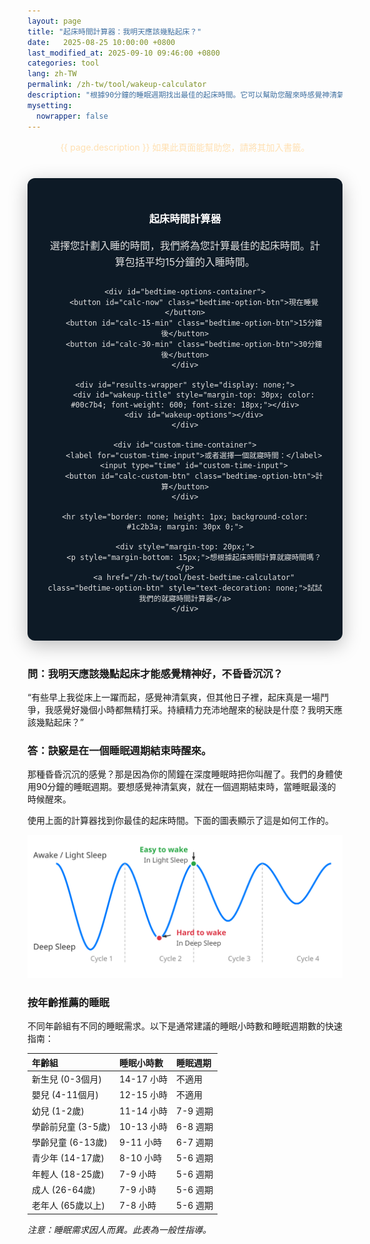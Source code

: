 ```yaml
---
layout: page
title: "起床時間計算器：我明天應該幾點起床？"
date:   2025-08-25 10:00:00 +0800
last_modified_at: 2025-09-10 09:46:00 +0800
categories: tool
lang: zh-TW
permalink: /zh-tw/tool/wakeup-calculator
description: "根據90分鐘的睡眠週期找出最佳的起床時間。它可以幫助您醒來時感覺神清氣爽、精力充沛。"
mysetting:
  nowrapper: false
---
```


<p style="text-align:center;color:#FFE0B2">{{ page.description }} 如果此頁面能幫助您，請將其加入書籤。</p>


<style>
    #sleep-calculator-container {
        font-family: -apple-system, BlinkMacSystemFont, "Segoe UI", Roboto, Helvetica, Arial, sans-serif;
        max-width: 500px;
        margin: 40px auto;
        padding: 30px;
        border-radius: 12px;
        box-shadow: 0 8px 30px rgba(0,0,0,0.25);
        background: #0d1a26;
        color: #e0e0e0;
        text-align: center;
    }
    #sleep-calculator-container h3 {
        color: #ffffff;
        font-weight: 600;
        margin-bottom: 20px;
    }
    #sleep-calculator-container p {
        color: #e0e0e0;
        font-size: 16px;
        line-height: 1.6;
        margin-bottom: 25px;
    }
    #bedtime-options-container {
        display: flex;
        flex-wrap: wrap;
        justify-content: center;
        gap: 10px;
        margin-bottom: 20px;
    }
    .bedtime-option-btn {
        background-color: #1c2b3a;
        color: #00c7b4;
        border: 1px solid #00c7b4;
        padding: 10px 15px;
        border-radius: 20px;
        font-size: 14px;
        font-weight: 600;
        cursor: pointer;
        transition: all 0.2s;
    }
    .bedtime-option-btn:hover, .bedtime-option-btn.active {
        background-color: #00c7b4;
        color: #0d1a26;
    }
    #custom-time-container {
        margin-top: 20px;
        display: flex;
        justify-content: center;
        align-items: center;
        gap: 10px;
        flex-wrap: wrap;
    }
    #custom-time-input {
        background-color: #e0e0e0; /* Light background */
        color: #0d1a26; /* Dark text */
        border: 1px solid #00c7b4;
        padding: 8px;
        border-radius: 8px;
    }
    #wakeup-options {
        display: flex;
        flex-wrap: wrap;
        justify-content: center;
        gap: 12px;
        margin-top: 20px;
    }
    .bedtime {
        background-color: #00c7b4;
        color: #0d1a26;
        padding: 6px 12px;
        border-radius: 14px;
        font-size: 14px;
        font-weight: 600;
        display: flex;
        flex-direction: column;
        align-items: center;
        min-width: 100px;
    }
    .duration-annotation {
        font-size: 12px;
        color: #1c2b3a;
        margin-top: 2px;
        font-weight: 500;
    }
</style>

<div id="sleep-calculator-container">
    <h3>起床時間計算器</h3>
    <p>選擇您計劃入睡的時間，我們將為您計算最佳的起床時間。計算包括平均15分鐘的入睡時間。</p>
    
    <div id="bedtime-options-container">
        <button id="calc-now" class="bedtime-option-btn">現在睡覺</button>
        <button id="calc-15-min" class="bedtime-option-btn">15分鐘後</button>
        <button id="calc-30-min" class="bedtime-option-btn">30分鐘後</button>
    </div>

    <div id="results-wrapper" style="display: none;">
        <div id="wakeup-title" style="margin-top: 30px; color: #00c7b4; font-weight: 600; font-size: 18px;"></div>
        <div id="wakeup-options"></div>
    </div>

    <div id="custom-time-container">
        <label for="custom-time-input">或者選擇一個就寢時間：</label>
        <input type="time" id="custom-time-input">
        <button id="calc-custom-btn" class="bedtime-option-btn">計算</button>
    </div>

    <hr style="border: none; height: 1px; background-color: #1c2b3a; margin: 30px 0;">

    <div style="margin-top: 20px;">
        <p style="margin-bottom: 15px;">想根據起床時間計算就寢時間嗎？</p>
        <a href="/zh-tw/tool/best-bedtime-calculator" class="bedtime-option-btn" style="text-decoration: none;">試試我們的就寢時間計算器</a>
    </div>

</div>

<script>
    document.addEventListener('DOMContentLoaded', function() {
        const wakeupOptionsContainer = document.getElementById('wakeup-options');
        const wakeupTitle = document.getElementById('wakeup-title');
        const resultsWrapper = document.getElementById('results-wrapper');
        const calcNowBtn = document.getElementById('calc-now');
        const calc15MinBtn = document.getElementById('calc-15-min');
        const calc30MinBtn = document.getElementById('calc-30-min');
        const customTimeInput = document.getElementById('custom-time-input');
        const calcCustomBtn = document.getElementById('calc-custom-btn');
        const presetOptionBtns = document.querySelectorAll('#bedtime-options-container .bedtime-option-btn');

        function setDefaultTime() {
            const now = new Date();
            const futureTime = new Date(now.getTime() + 45 * 60 * 1000);
            const hours = String(futureTime.getHours()).padStart(2, '0');
            const minutes = String(futureTime.getMinutes()).padStart(2, '0');
            customTimeInput.value = `${hours}:${minutes}`;
        }

        function formatTime(date) {
            let hours = date.getHours();
            let minutes = date.getMinutes();
            const ampm = hours >= 12 ? '下午' : '上午';
            hours = hours % 12;
            hours = hours ? hours : 12; // 小時 '0' 應該是 '12'
            minutes = minutes < 10 ? '0' + minutes : minutes;
            return ampm + ' ' + hours + ':' + minutes;
        }

        function calculateAndShowWakeUpTimes(startTime, startTimeString) {
            if (!wakeupOptionsContainer || !wakeupTitle || !resultsWrapper) return;

            resultsWrapper.style.display = 'block';
            wakeupTitle.textContent = `如果您 ${startTimeString} 上床睡覺，請在以下時間起床：`

            // Add 15 minutes to account for the time it takes to fall asleep.
            const sleepTime = new Date(startTime.getTime() + 15 * 60 * 1000);

            const wakeUpTimes = [];
            const sleepCycleMinutes = 90;
            const numberOfCycles = 6;

            for (let i = 1; i <= numberOfCycles; i++) {
                let wakeUpTime = new Date(sleepTime.getTime() + i * sleepCycleMinutes * 60 * 1000);
                
                const durationHours = Math.floor((i * sleepCycleMinutes) / 60);
                const durationMinutes = (i * sleepCycleMinutes) % 60;
                let durationText = `${durationHours}小時`;
                if (durationMinutes > 0) {
                    durationText += ` ${durationMinutes}分鐘`;
                }

                wakeUpTimes.push({time: wakeUpTime, duration: durationText});
            }

            wakeupOptionsContainer.innerHTML = '';
            
            // Show the best times first (longer sleep)
            wakeUpTimes.reverse().forEach(wt => {
                const wakeupElement = document.createElement('div');
                wakeupElement.className = 'bedtime'; // Reuse style
                
                const timeSpan = document.createElement('span');
                timeSpan.textContent = formatTime(wt.time);
                
                const durationSpan = document.createElement('span');
                durationSpan.className = 'duration-annotation';
                durationSpan.textContent = `(${wt.duration} 的睡眠)`;

                wakeupElement.appendChild(timeSpan);
                wakeupElement.appendChild(durationSpan);
                wakeupOptionsContainer.appendChild(wakeupElement);
            });
        }

        function setActiveButton(activeBtn) {
            presetOptionBtns.forEach(btn => btn.classList.remove('active'));
            if (activeBtn) {
                activeBtn.classList.add('active');
            }
        }

        calcNowBtn.addEventListener('click', () => {
            setActiveButton(calcNowBtn);
            calculateAndShowWakeUpTimes(new Date(), '現在');
        });

        calc15MinBtn.addEventListener('click', () => {
            setActiveButton(calc15MinBtn);
            const startTime = new Date(new Date().getTime() + 15 * 60 * 1000);
            calculateAndShowWakeUpTimes(startTime, '15分鐘後');
        });

        calc30MinBtn.addEventListener('click', () => {
            setActiveButton(calc30MinBtn);
            const startTime = new Date(new Date().getTime() + 30 * 60 * 1000);
            calculateAndShowWakeUpTimes(startTime, '30分鐘後');
        });

        calcCustomBtn.addEventListener('click', () => {
            setActiveButton(null); // No preset button is active
            const timeValue = customTimeInput.value;
            if (!timeValue) {
                // Maybe provide feedback to the user
                if (resultsWrapper) resultsWrapper.style.display = 'none';
                wakeupTitle.textContent = '請先選擇一個時間。';
                wakeupOptionsContainer.innerHTML = '';
                return;
            }

            const [hours, minutes] = timeValue.split(':');
            const now = new Date();
            const startTime = new Date(now.getFullYear(), now.getMonth(), now.getDate(), hours, minutes);

            // If the selected time is earlier than now, assume it's for the next day
            if (startTime < now) {
                startTime.setDate(startTime.getDate() + 1);
            }
            
            calculateAndShowWakeUpTimes(startTime, `在 ${formatTime(startTime)}`);
        });
        
        // Set default time for the custom input
        setDefaultTime();
    });
</script>

### 問：我明天應該幾點起床才能感覺精神好，不昏昏沉沉？

“有些早上我從床上一躍而起，感覺神清氣爽，但其他日子裡，起床真是一場鬥爭，我感覺好幾個小時都無精打采。持續精力充沛地醒來的秘訣是什麼？我明天應該幾點起床？”

### 答：訣竅是在一個睡眠週期結束時醒來。

那種昏昏沉沉的感覺？那是因為你的鬧鐘在深度睡眠時把你叫醒了。我們的身體使用90分鐘的睡眠週期。要想感覺神清氣爽，就在一個週期結束時，當睡眠最淺的時候醒來。

使用上面的計算器找到你最佳的起床時間。下面的圖表顯示了這是如何工作的。

<p style="text-align:center;">
  <img src="/assets/img/sleep_cycle_explanation.svg" alt="一張圖表顯示，最佳起床時間是在90分鐘睡眠週期結束時，避免在深度睡眠階段醒來所帶來的昏昏欲睡的感覺。" style="max-width: 100%;"/>
</p>

### 按年齡推薦的睡眠

不同年齡組有不同的睡眠需求。以下是通常建議的睡眠小時數和睡眠週期數的快速指南：

| 年齡組 | 睡眠小時數 | 睡眠週期 |
| :--- | :--- | :--- |
| 新生兒 (0-3個月) | 14-17 小時 | 不適用 |
| 嬰兒 (4-11個月) | 12-15 小時 | 不適用 |
| 幼兒 (1-2歲) | 11-14 小時 | 7-9 週期 |
| 學齡前兒童 (3-5歲) | 10-13 小時 | 6-8 週期 |
| 學齡兒童 (6-13歲) | 9-11 小時 | 6-7 週期 |
| 青少年 (14-17歲) | 8-10 小時 | 5-6 週期 |
| 年輕人 (18-25歲) | 7-9 小時 | 5-6 週期 |
| 成人 (26-64歲) | 7-9 小時 | 5-6 週期 |
| 老年人 (65歲以上) | 7-8 小時 | 5-6 週期 |

*注意：睡眠需求因人而異。此表為一般性指導。*
